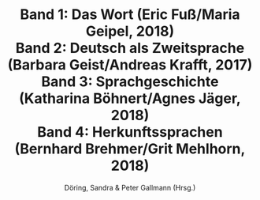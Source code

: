---
type: inbook
author: Döring, Sandra & Peter Gallmann (Hrsg.)
title: "Band 1: Das Wort (Eric Fuß/Maria Geipel, 2018) <br> Band 2: Deutsch als Zweitsprache (Barbara Geist/Andreas 
Krafft, 2017) <br> Band 3: Sprachgeschichte (Katharina Böhnert/Agnes Jäger, 2018) <br> Band 4: Herkunftssprachen (Bernhard Brehmer/Grit Mehlhorn, 2018)"
booktitle: LinguS - Linguistik und Schule
publisher : Narr Francke Attempto
address   : Tübingen
year      : 2018-01-01
weblink: https://www.narr.de/linguistik/reihen/lingus/
---